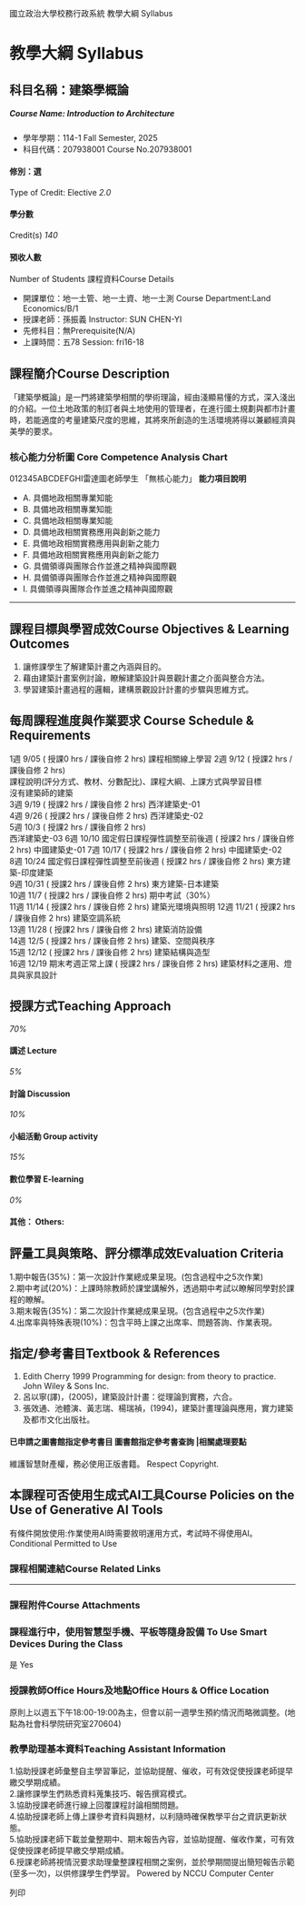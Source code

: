 國立政治大學校務行政系統 教學大綱 Syllabus
# 教學大綱 Syllabus
##  科目名稱：建築學概論 
#####  Course Name: Introduction to Architecture
  * 學年學期：114-1 Fall Semester, 2025 
  * 科目代碼：207938001 Course No.207938001


#### 修別：選
Type of Credit: Elective 
_2.0_
#### 學分數
Credit(s)
_140_
#### 預收人數
Number of Students
課程資料Course Details
  * 開課單位：地一土管、地一土資、地一土測 Course Department:Land Economics/B/1 
  * 授課老師：孫振義 Instructor: SUN CHEN-YI 
  * 先修科目：無Prerequisite(N/A)
  * 上課時間：五78 Session: fri16-18


##  課程簡介Course Description
「建築學概論」是一門將建築學相關的學術理論，經由淺顯易懂的方式，深入淺出的介紹。一位土地政策的制訂者與土地使用的管理者，在進行國土規劃與都市計畫時，若能適度的考量建築尺度的思維，其將來所創造的生活環境將得以兼顧經濟與美學的要求。  

###  核心能力分析圖 Core Competence Analysis Chart
012345ABCDEFGHI雷達圖老師學生
「無核心能力」 
**能力項目說明**
  * A. 具備地政相關專業知能
  * B. 具備地政相關專業知能
  * C. 具備地政相關專業知能
  * D. 具備地政相關實務應用與創新之能力
  * E. 具備地政相關實務應用與創新之能力
  * F. 具備地政相關實務應用與創新之能力
  * G. 具備領導與團隊合作並進之精神與國際觀
  * H. 具備領導與團隊合作並進之精神與國際觀
  * I. 具備領導與團隊合作並進之精神與國際觀


* * *
##  課程目標與學習成效Course Objectives & Learning Outcomes 
1. 讓修課學生了解建築計畫之內涵與目的。  
2. 藉由建築計畫案例討論，瞭解建築設計與景觀計畫之介面與整合方法。  
3. 學習建築計畫過程的邏輯，建構景觀設計計畫的步驟與思維方式。
##  每周課程進度與作業要求 Course Schedule & Requirements
1週 9/05 ( 授課0 hrs / 課後自修 2 hrs) 課程相關線上學習
2週 9/12 ( 授課2 hrs / 課後自修 2 hrs)  
課程說明(評分方式、教材、分數配比)、課程大綱、上課方式與學習目標  
沒有建築師的建築  
3週 9/19 ( 授課2 hrs / 課後自修 2 hrs)
西洋建築史-01  
4週 9/26  ( 授課2 hrs / 課後自修 2 hrs)
西洋建築史-02  
5週 10/3 ( 授課2 hrs / 課後自修 2 hrs)  
西洋建築史-03
6週 10/10 國定假日課程彈性調整至前後週 ( 授課2 hrs / 課後自修 2 hrs)
中國建築史-01
7週 10/17 ( 授課2 hrs / 課後自修 2 hrs)
中國建築史-02  
8週 10/24 國定假日課程彈性調整至前後週 ( 授課2 hrs / 課後自修 2 hrs) 
東方建築-印度建築  
9週 10/31 ( 授課2 hrs / 課後自修 2 hrs) 
東方建築-日本建築  
10週 11/7 ( 授課2 hrs / 課後自修 2 hrs) 
期中考試（30%）  
11週 11/14 ( 授課2 hrs / 課後自修 2 hrs) 
建築光環境與照明
12週 11/21 ( 授課2 hrs / 課後自修 2 hrs)
建築空調系統  
13週 11/28 ( 授課2 hrs / 課後自修 2 hrs) 
建築消防設備  
14週 12/5 ( 授課2 hrs / 課後自修 2 hrs)
建築、空間與秩序  
15週 12/12 ( 授課2 hrs / 課後自修 2 hrs)
建築結構與造型  
16週 12/19 期末考週正常上課 ( 授課2 hrs / 課後自修 2 hrs)
建築材料之運用、燈具與家具設計
##  授課方式Teaching Approach
_70%_
####  講述 Lecture
_5%_
####  討論 Discussion
_10%_
####  小組活動 Group activity
_15%_
####  數位學習 E-learning
_0%_
####  其他： Others:
##  評量工具與策略、評分標準成效Evaluation Criteria
1.期中報告(35%)：第一次設計作業總成果呈現。(包含過程中之5次作業)   
2.期中考試(20%)：上課時除教師於課堂講解外，透過期中考試以瞭解同學對於課程的瞭解。   
3.期末報告(35%)：第二次設計作業總成果呈現。(包含過程中之5次作業)   
4.出席率與特殊表現(10%)：包含平時上課之出席率、問題答詢、作業表現。  

##  指定/參考書目Textbook & References
  1. Edith Cherry 1999 Programming for design: from theory to practice. John Wiley & Sons Inc.  
2. 呂以寧(譯)，(2005)，建築設計計畫：從理論到實務，六合。  
3. 張效通、池體演、黃志瑞、楊瑞禎，(1994)，建築計畫理論與應用，實力建築及都市文化出版社。


####  已申請之圖書館指定參考書目  圖書館指定參考書查詢 |相關處理要點
維護智慧財產權，務必使用正版書籍。 Respect Copyright.
##  本課程可否使用生成式AI工具Course Policies on the Use of Generative AI Tools
有條件開放使用:作業使用AI時需要敘明運用方式，考試時不得使用AI。 Conditional Permitted to Use 
###  課程相關連結Course Related Links
* * *
###  課程附件Course Attachments
###  課程進行中，使用智慧型手機、平板等隨身設備 To Use Smart Devices During the Class
是  Yes
###  授課教師Office Hours及地點Office Hours & Office Location
原則上以週五下午18:00-19:00為主，但會以前一週學生預約情況而略微調整。(地點為社會科學院研究室270604)  

###  教學助理基本資料Teaching Assistant Information
1.協助授課老師彙整自主學習筆記，並協助提醒、催收，可有效促使授課老師提早繳交學期成績。  
2.讓修課學生們熟悉資料蒐集技巧、報告撰寫模式。  
3.協助授課老師進行線上回覆課程討論相關問題。  
4.協助授課老師上傳上課參考資料與題材，以利隨時確保教學平台之資訊更新狀態。  
5.協助授課老師下載並彙整期中、期末報告內容，並協助提醒、催收作業，可有效促使授課老師提早繳交學期成績。  
6.授課老師將視情況要求助理彙整課程相關之案例，並於學期間提出簡短報告示範(至多一次)，以供修課學生們學習。
Powered by NCCU Computer Center
  
列印
